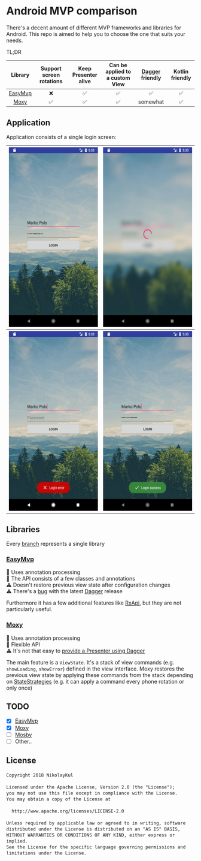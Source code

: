 # Android MVP comparison

There's a decent amount of different MVP frameworks and libraries for Android. This repo is aimed to help you to choose the one that suits your needs.

TL;DR

| Library                                           | Support screen rotations | Keep Presenter alive | Can be applied to a custom View | [Dagger](https://github.com/google/dagger) friendly | Kotlin friendly    |
| :-----------------------------------------------: | :----------------------: | :------------------: | :-----------------------------: | :-------------------------------------------------: | :----------------: |
| [EasyMvp](https://github.com/6thsolution/EasyMVP) | :x:                      | :white_check_mark:   | :white_check_mark:              | :white_check_mark:                                  | :white_check_mark: |
| [Moxy](https://github.com/Arello-Mobile/Moxy)     | :white_check_mark:       | :white_check_mark:   | :white_check_mark:              | somewhat                                            | :white_check_mark: |

## Application

Application consists of a single login screen:

<table>
	<tr>
	  <th><img src="img/main.png" width="270" height="480"></th>
	  <th><img src="img/loading.png" width="270" height="480"></th>
	</tr>
	<tr>
	  <th><img src="img/error.png" width="270" height="480"></th>
	  <th><img src="img/success.png" width="270" height="480"></th>
	</tr>
</table>

## Libraries

Every [branch](https://github.com/NikolayKul/Android-mvp-comparison/branches) represents a single library

### [EasyMvp](https://github.com/6thsolution/EasyMVP)

:small_blue_diamond: Uses annotation processing  
:small_blue_diamond: The API consists of a few classes and annotations  
:warning: Doesn't restore previous view state after configuration changes  
:warning: There's a [bug](https://github.com/6thsolution/EasyMVP/issues/44) with the latest [Dagger](https://github.com/google/dagger) release   

Furthermore it has a few additional features like [RxApi](http://6thsolution.github.io/EasyMVP/rx-api-javadoc/), but they are not particularly useful.  

### [Moxy](https://github.com/Arello-Mobile/Moxy)

:small_blue_diamond: Uses annotation processing  
:small_blue_diamond: Flexible API  
:warning: It's not that easy to [provide a Presenter using Dagger](https://github.com/Arello-Mobile/Moxy/issues/100)

The main feature is a `ViewState`. It's a stack of view commands (e.g. `showLoading`, `showError`) defined in the view interface. Moxy restores the previous view state by applying these commands from the stack depending on [StateStrategies](https://github.com/Arello-Mobile/Moxy/wiki/View-commands-state-strategy) (e.g. it can apply a command every phone rotation or only once)  

## TODO

- [x] [EasyMvp](https://github.com/6thsolution/EasyMVP)
- [x] [Moxy](https://github.com/Arello-Mobile/Moxy)
- [ ] [Mosby](https://github.com/sockeqwe/mosby)
- [ ] Other..

## License

	Copyright 2018 NikolayKul

	Licensed under the Apache License, Version 2.0 (the "License");
	you may not use this file except in compliance with the License.
	You may obtain a copy of the License at

	  http://www.apache.org/licenses/LICENSE-2.0

	Unless required by applicable law or agreed to in writing, software
	distributed under the License is distributed on an "AS IS" BASIS,
	WITHOUT WARRANTIES OR CONDITIONS OF ANY KIND, either express or implied.
	See the License for the specific language governing permissions and
	limitations under the License.
